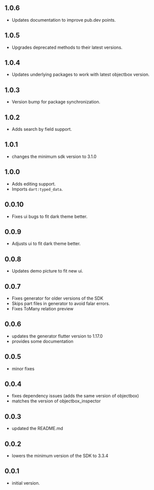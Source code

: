 ## 1.0.6

* Updates documentation to improve pub.dev points.

## 1.0.5

* Upgrades deprecated methods to their latest versions.

## 1.0.4

* Updates underlying packages to work with latest objectbox version.

## 1.0.3

* Version bump for package synchronization.

## 1.0.2

* Adds search by field support.

## 1.0.1

* changes the minimum sdk version to 3.1.0

## 1.0.0

* Adds editing support.
* Imports `dart:typed_data`.

## 0.0.10

* Fixes ui bugs to fit dark theme better.

## 0.0.9

* Adjusts ui to fit dark theme better.

## 0.0.8

* Updates demo picture to fit new ui.

## 0.0.7

* Fixes generator for older versions of the SDK
* Skips part files in generator to avoid falar errors.
* Fixes ToMany relation preview

## 0.0.6

* updates the generator flutter version to 1.17.0
* provides some documentation

## 0.0.5

* minor fixes

## 0.0.4

* fixes dependency issues (adds the same version of objectbox)
* matches the version of objectbox_inspector

## 0.0.3

* updated the README.md

## 0.0.2

* lowers the minimum version of the SDK to 3.3.4

## 0.0.1

* initial version.
